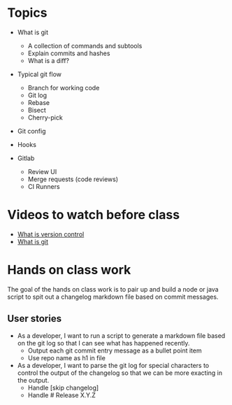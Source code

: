# Topics

* What is git
  * A collection of commands and subtools
  * Explain commits and hashes
  * What is a diff?
* Typical git flow
  * Branch for working code
  * Git log
  * Rebase
  * Bisect
  * Cherry-pick

* Git config
* Hooks
* Gitlab
  * Review UI
  * Merge requests (code reviews)
  * CI Runners


# Videos to watch before class

* [What is version control](https://git-scm.com/video/what-is-version-control)
* [What is git](https://git-scm.com/video/what-is-git)

# Hands on class work

The goal of the hands on class work is to pair up and build a node or java script to spit out a changelog markdown file based on commit messages.

## User stories

* As a developer, I want to run a script to generate a markdown file based on the git log so that I can see what has happened recently.
  * Output each git commit entry message as a bullet point item
  * Use repo name as h1 in file
* As a developer, I want to parse the git log for special characters to control the output of the changelog so that we can be more exacting in the output.
  * Handle [skip changelog]
  * Handle # Release X.Y.Z
